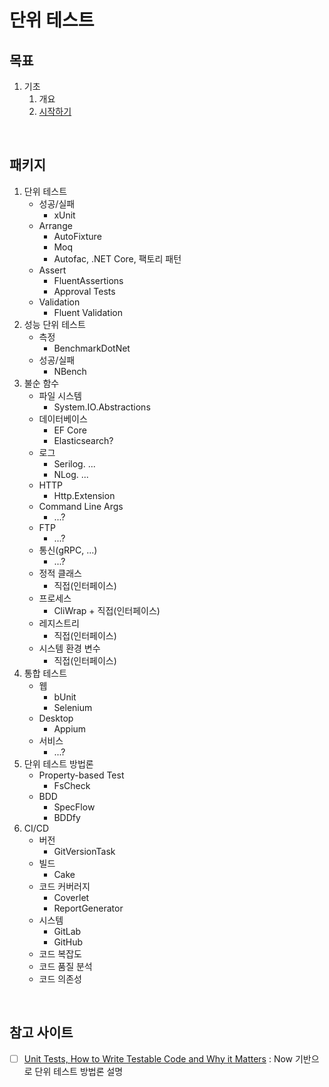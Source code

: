 # 단위 테스트

## 목표
1. 기초
   1. 개요
   1. [시작하기](./Part01_Fundamentals/Ch02_GettingStarted)
   
<br/>

## 패키지
1. 단위 테스트
   - 성공/실패 
     - xUnit
   - Arrange
     - AutoFixture
     - Moq
     - Autofac, .NET Core, 팩토리 패턴
   - Assert
     - FluentAssertions
     - Approval Tests
   - Validation
     - Fluent Validation
1. 성능 단위 테스트
   - 측정 
     - BenchmarkDotNet
   - 성공/실패
     - NBench
1. 불순 함수
   - 파일 시스템
     - System.IO.Abstractions
   - 데이터베이스
     - EF Core
     - Elasticsearch?
   - 로그
     - Serilog. ...
     - NLog. ...
   - HTTP
     - Http.Extension
   - Command Line Args
     - ...?
   - FTP
     - ...?
   - 통신(gRPC, ...)
     - ...?
   - 정적 클래스
     - 직접(인터페이스)
   - 프로세스
     - CliWrap + 직접(인터페이스)
   - 레지스트리
     - 직접(인터페이스)
   - 시스템 환경 변수
     - 직접(인터페이스)
1. 통합 테스트
   - 웹
     - bUnit
     - Selenium
   - Desktop
     - Appium
   - 서비스
     - ...?
1. 단위 테스트 방법론
   - Property-based Test
     - FsCheck
   - BDD
     - SpecFlow
     - BDDfy
1. CI/CD
   - 버전
     - GitVersionTask
   - 빌드
     - Cake
   - 코드 커버러지
     - Coverlet
     - ReportGenerator
   - 시스템
     - GitLab
     - GitHub
   - 코드 복잡도
   - 코드 품질 분석
   - 코드 의존성
   
<br/>

## 참고 사이트
- [ ] [Unit Tests, How to Write Testable Code and Why it Matters](https://www.toptal.com/qa/how-to-write-testable-code-and-why-it-matters) : Now 기반으로 단위 테스트 방법론 설명
